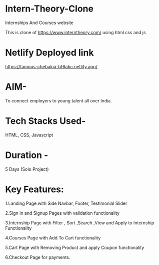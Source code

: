 # Intern-Theory-Clone

 Internships And Courses website
 
This is clone of https://www.interntheory.com/ using html css and js

# Netlify Deployed link

https://famous-chebakia-bf6abc.netlify.app/


# AIM- 

To connect  employers to young talent all over India.

# Tech Stacks Used-

HTML, CSS, Javascript

# Duration -

5 Days (Solo Project)

# Key Features:

1.Landing Page with Side Navbar, Footer, Testimonial Slider

2.Sign in and Signup Pages with validation functionality

3.Internship Page with Filter , Sort ,Search ,View and Apply to Internship Functionality

4.Courses Page with Add To Cart functionality

5.Cart Page with Removing Product and apply Coupon functionality

6.Checkout Page for payments.



